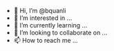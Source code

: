 - 👋 Hi, I’m @bquanli
- 👀 I’m interested in ...
- 🌱 I’m currently learning ...
- 💞️ I’m looking to collaborate on ...
- 📫 How to reach me ...

<!---
qbua/qbua is a ✨ special ✨ repository because its `README.md` (this file) appears on your GitHub profile.
You can click the Preview link to take a look at your changes.
--->
